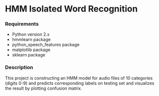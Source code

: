 # HMM Isolated Word Recognition

### Requirements
- Python version 2.x
- hmmlearn package 
- python_speech_features package
- matplotlib package
- sklearn package

### Description
This project is constructing an HMM model for audio files of 10 categories (digits 0-9) and predicts corresponding labels on testing set
and visualizes the result by plotting confusion matrix.

